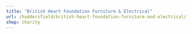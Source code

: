 ```yaml
---
title: "British Heart Foundation Furniture & Electrical"
url: /huddersfield/british-heart-foundation-furniture-and-electrical/
shop: charity
---
```

